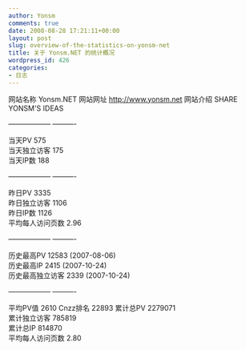 ```yaml
---
author: Yonsm
comments: true
date: 2008-08-28 17:21:11+00:00
layout: post
slug: overview-of-the-statistics-on-yonsm-net
title: 关于 Yonsm.NET 的统计概况
wordpress_id: 426
categories:
- 日志
---
```


网站名称 Yonsm.NET 
网站网址 http://www.yonsm.net
网站介绍 SHARE YONSM'S IDEAS 

—————— ———- 

当天PV 575  
当天独立访客 175  
当天IP数 188  

—————— ———- 

昨日PV 3335  
昨日独立访客 1106  
昨日IP数 1126  
平均每人访问页数 2.96  

—————— ———- 

历史最高PV 12583 (2007-08-06)  
历史最高IP 2415 (2007-10-24)  
历史最高独立访客 2339 (2007-10-24)  

—————— ———- 

平均PV值 2610 
Cnzz排名 22893 
累计总PV 2279071  
累计独立访客 785819  
累计总IP 814870  
平均每人访问页数 2.80  
